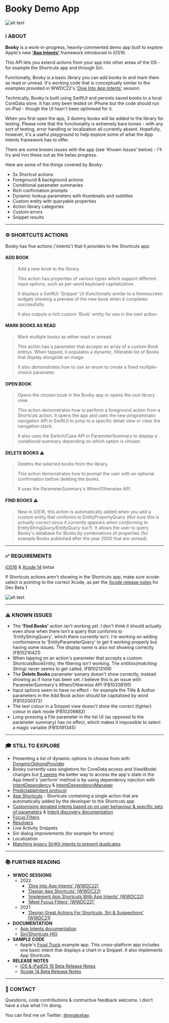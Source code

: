 # Booky Demo App

![alt text](https://i.imgur.com/j6bylg7.png)

### ℹ️ ABOUT

**Booky** is a work-in-progress, heavily-commented demo app built to explore Apple's new [**'App Intents'**](https://developer.apple.com/documentation/appintents/app-intents) framework introduced in iOS16.

This API lets you extend actions from your app into other areas of the OS - for example the Shortcuts app and through Siri.

Functionally, Booky is a basic library you can add books to and mark them as read or unread. It's working code that is conceptually similar to the examples provided in WWDC22's ['Dive Into App Intents'](https://developer.apple.com/videos/play/wwdc2022/10032) session. 

Technically, Booky is built using SwiftUI and persists saved books to a local CoreData store. It has only been tested on iPhone but the code should run on iPad - though the UI hasn't been optimised for it.

When you first open the app, 3 dummy books will be added to the library for testing. Please note that the functionality is extremely bare bones - with any sort of testing, error handling or localization all currently absent. Hopefully, however, it's a useful playground to help explore some of what the App Intents framework has to offer. 

There are some known issues with the app (see *'Known Issues'* below) - I'll try and iron these out as the betas progress.

Here are some of the things covered by Booky:

* 5x Shortcut actions
* Foreground & background actions
* Conditional parameter summaries
* Rich confirmation prompts
* Dynamic lookup parameters with thumbnails and subtitles
* Custom entity with queryable properties 
* Action library categories
* Custom errors
* Snippet results

---

### ⚙️ SHORTCUTS ACTIONS

Booky has five actions ('intents') that it provides to the Shortcuts app:

#### ADD BOOK
> Add a new book to the library.
> 
> This action has properties of various types which support different input options, such as per-word keyboard capitalization.  
> 
> It displays a SwiftUI 'Snippet' UI (functionally similar to a Homescreen widget) showing a preview of the new book when it completes successfully.
> 
> It also outputs a rich custom 'Book' entity for use in the next action. 

#### MARK BOOKS AS READ
> Mark multiple books as either read or unread.
> 
> This action has a parameter that accepts an array of a custom Book entitys. When tapped, it populates a dynamic, filterable list of Books that display alongside an image.
> 
> It also demonstrates how to use an enum to create a fixed multiple-choice parameter.   

#### OPEN BOOK
> Opens the chosen book in the Booky app or opens the root library view.
> 
> This action demonstrates how to perform a foreground action from a Shortcuts action. It opens the app and uses the new programmatic navigation API in SwiftUI to jump to a specific detail view or clear the navigation stack.
> 
> It also uses the Switch/Case API in ParameterSummary to display a conditional summary depending on which option is chosen.  

#### DELETE BOOKS ⚠️
> Deletes the selected books from the library.
> 
> This action demonstrates how to prompt the user with an optional confirmation before deleting the books.
> 
> It uses the ParameterSummary's When/Otherwise API. 

#### FIND BOOKS ⚠️
> New in iOS16, this action is automatically added when you add a custom entity that conforms to EntityPropertyQuery (*Not sure this is actually correct since it currently appears when conforming to EntityStringQuery/EntityQuery too?*). It allows the user to query Booky's database for Books by combinations of properties (for example Books published after the year 2000 that are unread).

---

### ✅ REQUIREMENTS
[iOS16](https://developer.apple.com/download/) & [Xcode 14](https://developer.apple.com/download/applications/) betas

If Shortcuts actions aren't showing in the Shortcuts app, make sure xcode-select is pointing to the correct Xcode, as per the [Xcode release notes](https://developer.apple.com/documentation/Xcode-Release-Notes/xcode-14-release-notes) for Dev Beta 1

![alt text](https://i.imgur.com/pT3TUP5.png)

---

### ⚠️ KNOWN ISSUES
* The **'Find Books'** action isn't working yet. I don't *think* it should actually even show when there isn't a query that conforms to 'EntityStringQuery', which there currently isn't. I'm working on adding conformance to 'EntityParameterQuery' to get it working properly but having some issues. The display name is also not showing correctly (FB10210421)  
* When tapping on an action's parameter that accepts a custom ShortcutsBookEntity, the filtering isn't working. The *entities(matching String)* never seems to get called. (FB10213109)
* The **Delete Books** parameter sumary doesn't show correctly, instead showing as if none has been set. I believe this is an issue with ParameterSummary's When/Otherwise API (FB10208191)
* Input options seem to have no effect - for example the Title & Author parameters in the Add Book action should be capitalized by word (FB10200372)
* The text colour in a Snippet view doesn't show the correct (lighter) colour in dark mode (FB10209882) 
* Long-pressing a File parameter in the list UI (as opposed to the parameter summary) has no effect, which makes it impossible to select a magic variable (FB10191345)

---

### 🎓 STILL TO EXPLORE
* Presenting a list of dynamic options to choose from with [DynamicOptionsProvider](https://developer.apple.com/documentation/appintents/dynamicoptionsprovider)
* Booky currently uses singletons for CoreData access and ViewModel changes but [it seems](https://twitter.com/mgorbach/status/1534359435916632065?s=21&t=WaiYbv7j0G3ZaDuetIImCw) the better way to access the app's state in the App Intent's 'perform' method is by using dependency injection with [IntentDependency](https://developer.apple.com/documentation/appintents/intentdependency) & [IntentDependencyManager](https://developer.apple.com/documentation/appintents/intentdependencymanager)
* [PredictableIntent protocol](https://twitter.com/mgorbach/status/1534361073213657089?s=21&t=WaiYbv7j0G3ZaDuetIImCw)
* [App Shortcuts](https://developer.apple.com/wwdc22/10170) - Shortcuts containing a single action that are automatically added by the developer to the Shortcuts app
* [Customising donated intents based on on user behaviour & specific sets of parameters](https://twitter.com/mgorbach/status/1534360425269080064?s=21&t=WaiYbv7j0G3ZaDuetIImCw) & [Intent discovery documentation](https://developer.apple.com/documentation/appintents/intent-discovery)
* [Focus Filters](https://developer.apple.com/wwdc22/10121)
* [Resolvers](https://developer.apple.com/documentation/appintents/resolvers)
* Live Activity Snippets
* Siri dialog improvements (for example for errors)
* Localization
* [Matching legacy SiriKit intents to prevent duplicates](https://twitter.com/mgorbach/status/1534361485190651904?s=21&t=WaiYbv7j0G3ZaDuetIImCw)

---

### 📚 FURTHER READING
* **WWDC SESSIONS**
    * 2022
        * ['Dive Into App Intents' (WWDC22)](https://developer.apple.com/videos/play/wwdc2022/10032)
        * ['Design App Shortcuts' (WWDC22)](https://developer.apple.com/wwdc22/10169)
        * ['Implement App Shortcuts With App Intents' (WWDC22)](https://developer.apple.com/wwdc22/10170)
        * ['Meet Focus Filters' (WWDC22)'](https://developer.apple.com/wwdc22/10121)
    * 2021
        * ['Design Great Actions For Shortcuts, Siri & Suggestions' (WWDC21)](https://developer.apple.com/wwdc21/10283)
* **DOCUMENTATION**
    * [App Intents documentation](https://developer.apple.com/documentation/appintents)
    * [Siri/Shortcuts HIG](https://developer.apple.com/design/human-interface-guidelines/technologies/siri/introduction/)
* **SAMPLE CODE**
    * Apple's [Food Truck](https://developer.apple.com/documentation/swiftui/food_truck_building_a_swiftui_multiplatform_app/) example app. This cross-platform app includes one basic intent that displays a chart in a Snippet. It also implements App Shortcuts.
* **RELEASE NOTES**
    * [iOS & iPadOS 16 Beta Release Notes](https://developer.apple.com/documentation/ios-ipados-release-notes/ios-ipados-16-release-notes)
    * [Xcode 14 Beta Release Notes](https://developer.apple.com/documentation/Xcode-Release-Notes/xcode-14-release-notes)

---

### 📨 CONTACT
Questions, code contributions & contructive feedback welcome. I don't have a clue what I'm doing. 

You can find me on Twitter: [@mralexhay](https://www.twitter.com/mralexhay).
